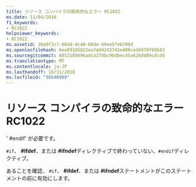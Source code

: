 ```yaml
---
title: リソース コンパイラの致命的なエラー RC1022
ms.date: 11/04/2016
f1_keywords:
- RC1022
helpviewer_keywords:
- RC1022
ms.assetid: 30a0f3c7-08a8-4c40-b0de-46ee5feb789d
ms.openlocfilehash: 6ee09105822ea7dd4243741ed00ce36978f09583
ms.sourcegitcommit: 6052185696adca270bc9bdbec45a626dd89cdcdd
ms.translationtype: MT
ms.contentlocale: ja-JP
ms.lasthandoff: 10/31/2018
ms.locfileid: "50540909"
---
```

# <a name="resource-compiler-fatal-error-rc1022"></a>リソース コンパイラの致命的なエラー RC1022

' #endif' が必要です。

`#if`、 **#Ifdef**、または **#ifndef**ディレクティブで終わっていない、`#endif`ディレクティブ。

あることを確認、 `#if`、 **#ifdef**、または **#ifndef**ステートメントがこのステートメントの前に有効にします。
